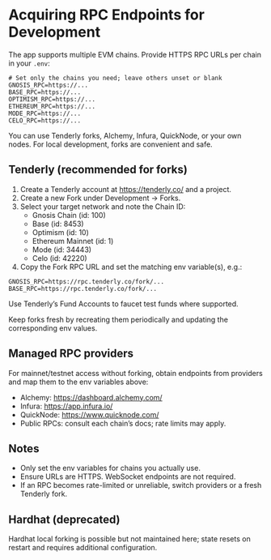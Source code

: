 # Acquiring RPC Endpoints for Development

The app supports multiple EVM chains. Provide HTTPS RPC URLs per chain in your `.env`:

```env
# Set only the chains you need; leave others unset or blank
GNOSIS_RPC=https://...
BASE_RPC=https://...
OPTIMISM_RPC=https://...
ETHEREUM_RPC=https://...
MODE_RPC=https://...
CELO_RPC=https://...
```

You can use Tenderly forks, Alchemy, Infura, QuickNode, or your own nodes. For local development, forks are convenient and safe.

## Tenderly (recommended for forks)

1. Create a Tenderly account at https://tenderly.co/ and a project.
2. Create a new Fork under Development → Forks.
3. Select your target network and note the Chain ID:
   - Gnosis Chain (id: 100)
   - Base (id: 8453)
   - Optimism (id: 10)
   - Ethereum Mainnet (id: 1)
   - Mode (id: 34443)
   - Celo (id: 42220)
4. Copy the Fork RPC URL and set the matching env variable(s), e.g.:

```env
GNOSIS_RPC=https://rpc.tenderly.co/fork/...
BASE_RPC=https://rpc.tenderly.co/fork/...
```

Use Tenderly’s Fund Accounts to faucet test funds where supported.

Keep forks fresh by recreating them periodically and updating the corresponding env values.

## Managed RPC providers

For mainnet/testnet access without forking, obtain endpoints from providers and map them to the env variables above:

- Alchemy: https://dashboard.alchemy.com/
- Infura: https://app.infura.io/
- QuickNode: https://www.quicknode.com/
- Public RPCs: consult each chain’s docs; rate limits may apply.

## Notes

- Only set the env variables for chains you actually use.
- Ensure URLs are HTTPS. WebSocket endpoints are not required.
- If an RPC becomes rate-limited or unreliable, switch providers or a fresh Tenderly fork.

## Hardhat (deprecated)

Hardhat local forking is possible but not maintained here; state resets on restart and requires additional configuration.
